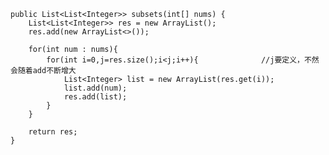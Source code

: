     public List<List<Integer>> subsets(int[] nums) {
        List<List<Integer>> res = new ArrayList();
        res.add(new ArrayList<>());

        for(int num : nums){
            for(int i=0,j=res.size();i<j;i++){              //j要定义，不然会随着add不断增大
                List<Integer> list = new ArrayList(res.get(i));
                list.add(num);
                res.add(list);
            }
        }

        return res;
    }

